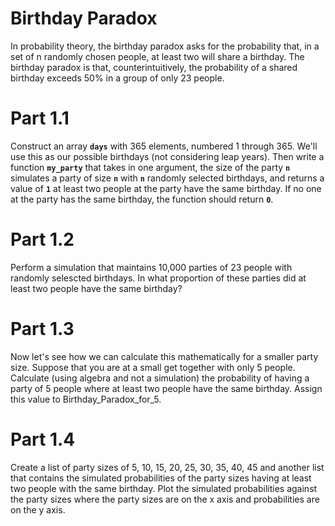# Birthday Paradox

In probability theory, the birthday paradox asks for the probability that, in a set of n randomly chosen people, at least two will share a birthday. The birthday paradox is that, counterintuitively, the probability of a shared birthday exceeds 50% in a group of only 23 people.

# Part 1.1

Construct an array **`days`** with 365 elements, numbered 1 through 365. We'll use this as our possible birthdays (not considering leap years). Then write a function **`my_party`** that takes in one argument, the size of the party **`n`** simulates a party of size **`n`** with **`n`** randomly selected birthdays, and returns a value of **`1`** at least two people at the party have the same birthday. If no one at the party has the same birthday, the function should return **`0`**.

# Part 1.2

Perform a simulation that maintains 10,000 parties of 23 people with randomly selescted birthdays. In what proportion of these parties did at least two people have the same birthday?

# Part 1.3

Now let's see how we can calculate this mathematically for a smaller party size. Suppose that you are at a small get together with only 5 people. Calculate (using algebra and not a simulation) the probability of having a party of 5 people where at least two people have the same birthday. Assign this value to Birthday_Paradox_for_5.

# Part 1.4

Create a list of party sizes of 5, 10, 15, 20, 25, 30, 35, 40, 45 and another list that contains the simulated probabilities of the party sizes having at least two people with the same birthday. Plot the simulated probabilities against the party sizes where the party sizes are on the x axis and probabilities are on the y axis.